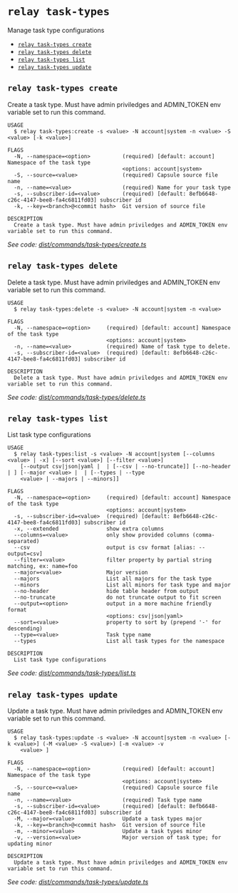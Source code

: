 `relay task-types`
==================

Manage task type configurations

* [`relay task-types create`](#relay-task-types-create)
* [`relay task-types delete`](#relay-task-types-delete)
* [`relay task-types list`](#relay-task-types-list)
* [`relay task-types update`](#relay-task-types-update)

## `relay task-types create`

Create a task type. Must have admin priviledges and ADMIN_TOKEN env variable set to run this command.

```
USAGE
  $ relay task-types:create -s <value> -N account|system -n <value> -S <value> [-k <value>]

FLAGS
  -N, --namespace=<option>          (required) [default: account] Namespace of the task type
                                    <options: account|system>
  -S, --source=<value>              (required) Capsule source file name
  -n, --name=<value>                (required) Name for your task type
  -s, --subscriber-id=<value>       (required) [default: 8efb6648-c26c-4147-bee8-fa4c6811fd03] subscriber id
  -k, --key=<branch>@<commit hash>  Git version of source file

DESCRIPTION
  Create a task type. Must have admin priviledges and ADMIN_TOKEN env variable set to run this command.
```

_See code: [dist/commands/task-types/create.ts](https://github.com/relaypro/relay-cli/blob/v1.7.0/dist/commands/task-types/create.ts)_

## `relay task-types delete`

Delete a task type. Must have admin priviledges and ADMIN_TOKEN env variable set to run this command.

```
USAGE
  $ relay task-types:delete -s <value> -N account|system -n <value>

FLAGS
  -N, --namespace=<option>     (required) [default: account] Namespace of the task type
                               <options: account|system>
  -n, --name=<value>           (required) Name of task type to delete.
  -s, --subscriber-id=<value>  (required) [default: 8efb6648-c26c-4147-bee8-fa4c6811fd03] subscriber id

DESCRIPTION
  Delete a task type. Must have admin priviledges and ADMIN_TOKEN env variable set to run this command.
```

_See code: [dist/commands/task-types/delete.ts](https://github.com/relaypro/relay-cli/blob/v1.7.0/dist/commands/task-types/delete.ts)_

## `relay task-types list`

List task type configurations

```
USAGE
  $ relay task-types:list -s <value> -N account|system [--columns <value> | -x] [--sort <value>] [--filter <value>]
    [--output csv|json|yaml |  | [--csv | --no-truncate]] [--no-header | ] [--major <value> |  | [--types | --type
    <value> | --majors | --minors]]

FLAGS
  -N, --namespace=<option>     (required) [default: account] Namespace of the task type
                               <options: account|system>
  -s, --subscriber-id=<value>  (required) [default: 8efb6648-c26c-4147-bee8-fa4c6811fd03] subscriber id
  -x, --extended               show extra columns
  --columns=<value>            only show provided columns (comma-separated)
  --csv                        output is csv format [alias: --output=csv]
  --filter=<value>             filter property by partial string matching, ex: name=foo
  --major=<value>              Major version
  --majors                     List all majors for the task type
  --minors                     List all minors for task type and major
  --no-header                  hide table header from output
  --no-truncate                do not truncate output to fit screen
  --output=<option>            output in a more machine friendly format
                               <options: csv|json|yaml>
  --sort=<value>               property to sort by (prepend '-' for descending)
  --type=<value>               Task type name
  --types                      List all task types for the namespace

DESCRIPTION
  List task type configurations
```

_See code: [dist/commands/task-types/list.ts](https://github.com/relaypro/relay-cli/blob/v1.7.0/dist/commands/task-types/list.ts)_

## `relay task-types update`

Update a task type. Must have admin priviledges and ADMIN_TOKEN env variable set to run this command.

```
USAGE
  $ relay task-types:update -s <value> -N account|system -n <value> [-k <value>] (-M <value> -S <value>) [-m <value> -v
    <value> ]

FLAGS
  -N, --namespace=<option>          (required) [default: account] Namespace of the task type
                                    <options: account|system>
  -S, --source=<value>              (required) Capsule source file name
  -n, --name=<value>                (required) Task type name
  -s, --subscriber-id=<value>       (required) [default: 8efb6648-c26c-4147-bee8-fa4c6811fd03] subscriber id
  -M, --major=<value>               Update a task types major
  -k, --key=<branch>@<commit hash>  Git version of source file
  -m, --minor=<value>               Update a task types minor
  -v, --version=<value>             Major version of task type; for updating minor

DESCRIPTION
  Update a task type. Must have admin priviledges and ADMIN_TOKEN env variable set to run this command.
```

_See code: [dist/commands/task-types/update.ts](https://github.com/relaypro/relay-cli/blob/v1.7.0/dist/commands/task-types/update.ts)_
